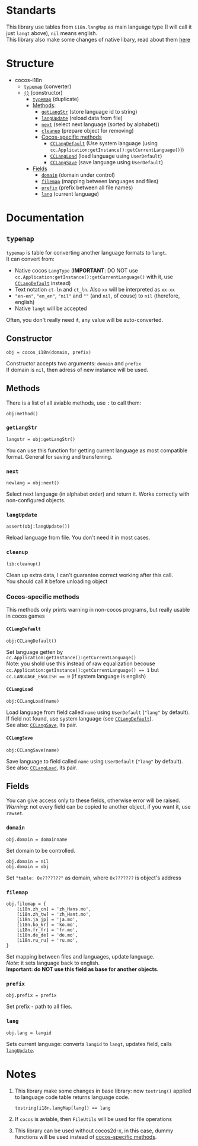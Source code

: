 # Standarts
This library use tables from `i18n.langMap` as main language type (I will call it just `langt` above), `nil` means english.  
This library also make some changes of native libary, read about them [here](#notes)

# Structure
* cocos-i18n
  * [`typemap`](#typemap) (converter)
  * [`()`](#constructor) (constructor)
    * [`typemap`](#typemap) (duplicate)
    * [Methods](#methods):
      * [`getLangStr`](#getlangstr) (store language id to string)
      * [`langUpdate`](#langupdate) (reload data from file)
      * [`next`](#next) (select next language (sorted by alphabet))
      * [`cleanup`](#cleanup) (prepare object for removing)
      * [Cocos-specific methods](#cocos-specific-methods)
        * [`CCLangDefault`](#cclangdefault) (Use system language (using `cc.Application:getInstance():getCurrentLanguage()`))
        * [`CCLangLoad`](#cclangload) (load language using `UserDefault`)
        * [`CCLangSave`](#cclangsave) (save language using `UserDefault`)
    * [Fields](#fields)
      * [`domain`](#domain) (domain under control)
      * [`filemap`](#filemap) (mapping between languages and files)
      * [`prefix`](#prefix) (prefix between all file names)
      * [`lang`](#lang) (current language)
      
# Documentation
## `typemap`
`typemap` is table for converting another language formats to `langt`.  
It can convert from:

* Native cocos `LangType` (**IMPORTANT**: DO NOT use `cc.Application:getInstance():getCurrentLanguage()` with it, use [`CCLangDefault`](#cclangdefault) instead)
* Text notation `ct-ln` and `ct_ln`. Also `xx` will be interpreted as `xx-xx`
* `"en-en"`, `"en_en"`, `"nil"` and  `""` (and `nil`, of couse) to `nil` (therefore, english)
* Native `langt` will be accepted

Often, you don't really need it, any value will be auto-converted.

## Constructor
	obj = cocos_i18n(domain, prefix)
Constructor accepts two arguments: `domain` and `prefix`  
If domain is `nil`, then adress of new instance will be used.  

## Methods
There is a list of all aviable methods, use `:` to call them:

	obj:method()
### `getLangStr`
	langstr = obj:getLangStr()
You can use this function for getting current language as most compatible format. General for saving and transferring.

### `next`
	newlang = obj:next()
Select next language (in alphabet order) and return it. Works correctly with non-configured objects.

### `langUpdate`
	assert(obj:langUpdate())
Reload language from file. You don't need it in most cases.

### `cleanup`
	lib:cleanup()
Clean up extra data, I can't guarantee correct working after this call.  
You should call it before unloading object

### Cocos-specific methods
This methods only prints warning in non-cocos programs, but really usable in cocos games

#### `CCLangDefault`
	obj:CCLangDefault()
Set language getten by `cc.Application:getInstance():getCurrentLanguage()`  
Note: you shold use this instead of raw equalization becouse `cc.Application:getInstance():getCurrentLanguage() == 1` but `cc.LANGUAGE_ENGLISH == 0` (if system language is english)

#### `CCLangLoad`
	obj:CCLangLoad(name)
Load language from field called `name` using `UserDefault` (`"lang"` by default). If field not found, use system language (see [`CCLangDefault`](#cclangdefault)).  
See also: [`CCLangSave`](#cclangsave), its pair.

#### `CCLangSave`
	obj:CCLangSave(name)
Save language to field called `name` using `UserDefault` (`"lang"` by default).  
See also: [`CCLangLoad`](#cclangload), its pair.

## Fields
You can give access only to these fields, otherwise error will be raised.  
*Warning*: not every field can be copied to another object, if you want it, use `rawset`.

### `domain`
	obj.domain = domainname
Set domain to be controlled.

	obj.domain = nil
	obj.domain = obj
Set `"table: 0x???????"` as domain, where `0x???????` is object's address

### `filemap`
	obj.filemap = {
		[i18n.zh_cn] = 'zh_Hans.mo',
		[i18n.zh_tw] = 'zh_Hant.mo',
		[i18n.ja_jp] = 'ja.mo',
		[i18n.ko_kr] = 'ko.mo',
		[i18n.fr_fr] = 'fr.mo',
		[i18n.de_de] = 'de.mo',
		[i18n.ru_ru] = 'ru.mo',
	}
Set mapping between files and languages, update language.  
*Note*: it sets language back to english.  
**Important: do NOT use this field as base for another objects.**

### `prefix`
	obj.prefix = prefix
Set prefix - path to all files.

### `lang`
	obj.lang = langid
Sets current language: converts `langid` to `langt`, updates field, calls [`langUpdate`](#langupdate).

# Notes
1. This library make some changes in base library: now `tostring()` applied to language code table returns language code.

	`tostring(i18n.langMap[lang]) == lang`
2. If `cocos` is aviable, then `FileUtils` will be used for file operations
3. This library can be used without cocos2d-x, in this case, dummy functions will be used instead of [cocos-specific methods](#cocos-specific-methods).
